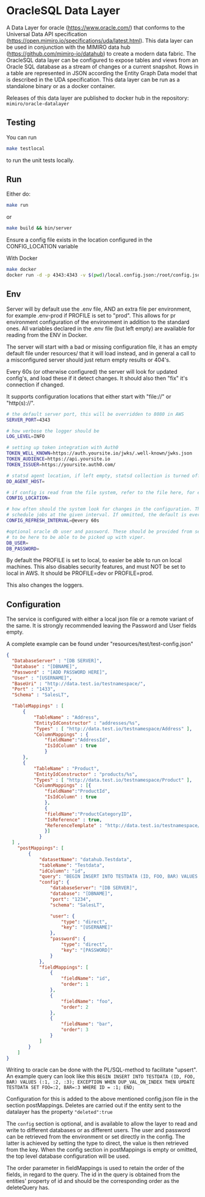# OracleSQL Data Layer

A Data Layer for oracle (https://www.oracle.com/) that conforms to the Universal Data API specification (https://open.mimiro.io/specifications/uda/latest.html). This data layer can be used in conjunction with the MIMIRO data hub (https://github.com/mimiro-io/datahub) to create a modern data fabric. The OracleSQL data layer can be configured to expose tables and views from an Oracle SQL database as a stream of changes or a current snapshot. Rows in a table are represented in JSON according the Entity Graph Data model that is described in the UDA specification. This data layer can be run as a standalone binary or as a docker container.

Releases of this data layer are published to docker hub in the repository: `mimiro/oracle-datalayer`

## Testing

You can run
```bash
make testlocal
```
to run the unit tests locally.

## Run

Either do:
```bash
make run
```
or
```bash
make build && bin/server
```

Ensure a config file exists in the location configured in the CONFIG_LOCATION variable

With Docker

```bash
make docker
docker run -d -p 4343:4343 -v $(pwd)/local.config.json:/root/config.json -e PROFILE=dev -e CONFIG_LOCATION=file://config.json oracle-datalayer
```

## Env

Server will by default use the .env file, AND an extra file per environment,
for example .env-prod if PROFILE is set to "prod". This allows for pr environment
configuration of the environment in addition to the standard ones. All variables
declared in the .env file (but left empty) are available for reading from the ENV
in Docker.

The server will start with a bad or missing configuration file, it has an empty
default file under resources/ that it will load instead, and in general a call
to a misconfigured server should just return empty results or 404's.

Every 60s (or otherwise configured) the server will look for updated config's, and
load these if it detect changes. It should also then "fix" it's connection if changed.

It supports configuration locations that either start with "file://" or "http(s)://".

```bash
# the default server port, this will be overridden to 8080 in AWS
SERVER_PORT=4343

# how verbose the logger should be
LOG_LEVEL=INFO

# setting up token integration with Auth0
TOKEN_WELL_KNOWN=https://auth.yoursite.io/jwks/.well-known/jwks.json
TOKEN_AUDIENCE=https://api.yoursite.io
TOKEN_ISSUER=https://yoursite.auth0.com/

# statsd agent location, if left empty, statsd collection is turned off
DD_AGENT_HOST=

# if config is read from the file system, refer to the file here, for example "file://.config.json"
CONFIG_LOCATION=

# how often should the system look for changes in the configuration. This uses the cron system to
# schedule jobs at the given interval. If ommitted, the default is every 60s.
CONFIG_REFRESH_INTERVAL=@every 60s

#optional oracle db user and password. These should be provided from secrets injection, but they need
# to be here to be able to be picked up with viper.
DB_USER=
DB_PASSWORD=

```
By default the PROFILE is set to local, to easier be able to run on local machines. This also disables
security features, and must NOT be set to local in AWS. It should be PROFILE=dev or PROFILE=prod.

This also changes the loggers.

## Configuration

The service is configured with either a local json file or a remote variant of the same.
It is strongly recommended leaving the Password and User fields empty.

A complete example can be found under "resources/test/test-config.json"

```json
{
  "DatabaseServer" : "[DB SERVER]",
  "Database" : "[DBNAME]",
  "Password" : "[ADD PASSWORD HERE]",
  "User" : "[USERNAME]",
  "BaseUri" : "http://data.test.io/testnamespace/",
  "Port" : "1433",
  "Schema" : "SalesLT",

  "TableMappings" : [
      {
          "TableName" : "Address",
          "EntityIdConstructor" : "addresses/%s",
          "Types" : [ "http://data.test.io/testnamespace/Address" ],
          "ColumnMappings" : {
              "fieldName":"AddressId",
              "IsIdColumn" : true
              }
      },
      {
          "TableName" : "Product",
          "EntityIdConstructor" : "products/%s",
          "Types" : [ "http://data.test.io/testnamespace/Product" ],
          "ColumnMappings" : [{
              "fieldName":"ProductId",
              "IsIdColumn" : true
              },
              {
              "fieldName":"ProductCategoryID",
              "IsReference" : true,
              "ReferenceTemplate" : "http://data.test.io/testnamespace/categories/%s"
              }]
            }
  ] ,
    "postMappings": [
        {
            "datasetName": "datahub.Testdata",
            "tableName": "Testdata",
            "idColumn": "id",
            "query": "BEGIN INSERT INTO TESTDATA (ID, FOO, BAR) VALUES (:1, :2, :3); EXCEPTION WHEN DUP_VAL_ON_INDEX THEN UPDATE TESTDATA SET FOO=:2, BAR=:3 WHERE ID = :1; END;",
            "config": {
                "databaseServer": "[DB SERVER]",
                "database": "[DBNAME]",
                "port": "1234",
                "schema": "SalesLT",

                "user": {
                    "type": "direct",
                    "key": "[USERNAME]"
                },
                "password": {
                    "type": "direct",
                    "key": "[PASSWORD]"
                }
            },
            "fieldMappings": [
                {
                    "fieldName": "id",
                    "order": 1
                },
                {
                    "fieldName": "foo",
                    "order": 2
                },
                {
                    "fieldName": "bar",
                    "order": 3
                }
            ]
        }
    ]
}
```

Writing to oracle can be done with the PL/SQL-method to facilitate "upsert". An example query can look like this `BEGIN INSERT INTO TESTDATA (ID, FOO, BAR) VALUES (:1, :2, :3); EXCEPTION WHEN DUP_VAL_ON_INDEX THEN UPDATE TESTDATA SET FOO=:2, BAR=:3 WHERE ID = :1; END;` 

Configuration for this is added to the above mentioned config.json file in the section postMappings. Deletes are carried out if the entity sent to the datalayer has the property `"deleted":true`

The `config` section is optional, and is available to allow the layer to read and write to different databases or as different users.
The user and password can be retrieved from the environment or set directly in the config.
The latter is achieved by setting the type to direct, the value is then retrieved from the key.
When the config section in postMappings is empty or omitted, the top level database configuration will be used.

The order parameter in fieldMappings is used to retain the order of the fields, in regard to the query.
The id in the query is obtained from the entities' property of id and should be the corresponding order as the deleteQuery has.
